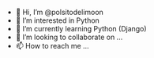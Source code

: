 - 👋 Hi, I’m @polsitodelimoon
- 👀 I’m interested in Python
- 🌱 I’m currently learning Python (Django)
- 💞️ I’m looking to collaborate on ...
- 📫 How to reach me ...

<!---
polsitodelimoon/polsitodelimoon is a ✨ special ✨ repository because its `README.md` (this file) appears on your GitHub profile.
You can click the Preview link to take a look at your changes.
--->
